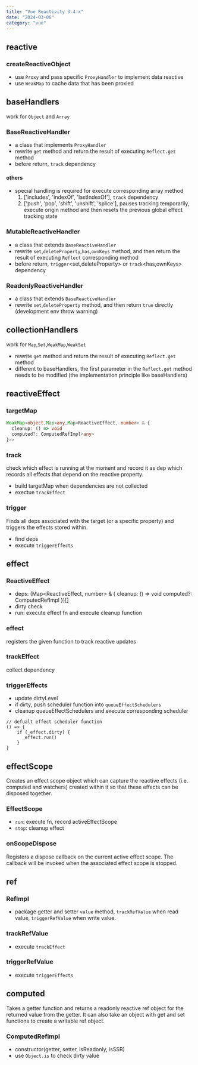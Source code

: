 ```yaml
---
title: "Vue Reactivity 3.4.x"
date: "2024-03-06"
category: "vue"
---
```


## reactive

### createReactiveObject

* use `Proxy` and pass specific `ProxyHandler` to implement data reactive
* use `WeakMap` to cache data that has been proxied

## baseHandlers

work for `Object` and `Array`

### BaseReactiveHandler

* a class that implements `ProxyHandler`
* rewrite `get` method and return the result of executing `Reflect.get` method
* before return, `track` dependency

#### others
* special handling is required for execute corresponding array method   
    1. ['includes', 'indexOf', 'lastIndexOf'], `track` dependency
    2. ['push', 'pop', 'shift', 'unshift', 'splice'], pauses tracking temporarily, execute origin method and then resets the previous global effect tracking state

### MutableReactiveHandler

* a class that extends `BaseReactiveHandler`
* rewrite `set`,`deleteProperty`,`has`,`ownKeys` method, and then return the result of executing `Reflect` corresponding method
* before return, `trigger`<set,deleteProperty> or `track`<has,ownKeys> dependency

### ReadonlyReactiveHandler

* a class that extends `BaseReactiveHandler`
* rewrite `set`,`deleteProperty` method, and then return `true` directly (development env throw warning) 

## collectionHandlers

work for `Map`,`Set`,`WeakMap`,`WeakSet`

* rewrite `get` method and return the result of executing `Reflect.get` method
* different to baseHandlers, the first parameter in the `Reflect.get` method needs to be modified (the implementation principle like baseHandlers)

## reactiveEffect

### targetMap

```typescript
WeakMap<object,Map<any,Map<ReactiveEffect, number> & {
  cleanup: () => void
  computed?: ComputedRefImpl<any>
}>>
```

### track

check which effect is running at the moment and record it as dep which records all effects that depend on the reactive property.

* build targetMap when dependencies are not collected
* exectue `trackEffect`

### trigger

Finds all deps associated with the target (or a specific property) and triggers the effects stored within.

* find deps
* execute `triggerEffects`

## effect

### ReactiveEffect

* deps: (Map<ReactiveEffect, number> & {
  cleanup: () => void
  computed?: ComputedRefImpl<any>
})[]
* dirty check
* run: execute effect fn and execute cleanup function

### effect<function>

registers the given function to track reactive updates

### trackEffect

collect dependency

### triggerEffects

* update dirtyLevel
* if dirty, push scheduler function into `queueEffectSchedulers`
* cleanup queueEffectSchedulers and execute corresponding scheduler

```
// defualt effect scheduler function
() => {
    if (_effect.dirty) {
      _effect.run()
    }
}
```

## effectScope

Creates an effect scope object which can capture the reactive effects (i.e. computed and watchers) created within it so that these effects can be disposed together.

### EffectScope

* `run`: execute fn, record activeEffectScope
* `stop`: cleanup effect

### onScopeDispose

Registers a dispose callback on the current active effect scope. The
 callback will be invoked when the associated effect scope is stopped.


## ref

### RefImpl

* package getter and setter `value` method, `trackRefValue` when read value, `triggerRefValue` when write value.

### trackRefValue

* execute `trackEffect`

### triggerRefValue

* execute `triggerEffects`

## computed

 Takes a getter function and returns a readonly reactive ref object for the
 returned value from the getter. It can also take an object with get and set
 functions to create a writable ref object.

### ComputedRefImpl

* constructor(getter, setter, isReadonly, isSSR)
* use `Object.is` to check dirty value
